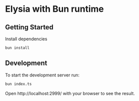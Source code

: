 # Elysia with Bun runtime

## Getting Started
Install dependencies
```bash
bun install
```

## Development
To start the development server run:
```bash
bun index.ts
```

Open http://localhost:2999/ with your browser to see the result.